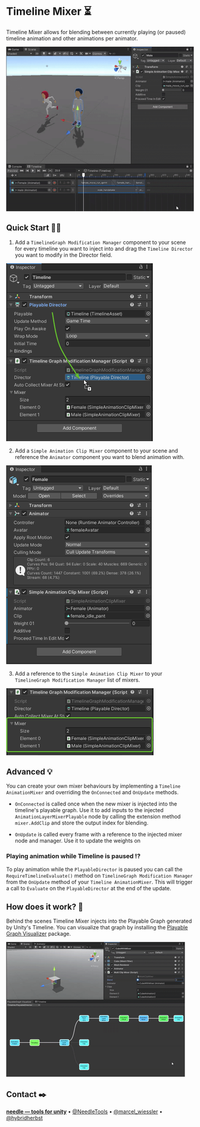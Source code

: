 
# Timeline Mixer ⏳

Timeline Mixer allows for blending between currently playing (or paused) timeline animation and other animations per animator.

![](Documentation~/video1.gif)


## Quick Start 🏇🏼

1) Add a ``TimelineGraph Modification Manager`` component to your scene for every timeline you want to inject into and drag the ``Timeline Director`` you want to modify in the Director field.

![](Documentation~/ModificationManager.png)

2) Add a ``Simple Animation Clip Mixer`` component to your scene and reference the ``Animator`` component you want to blend animation with.

![](Documentation~/SimpleTimelineMixer.png)

3) Add a reference to the ``Simple Animation Clip Mixer`` to your ``TimelineGraph Modification Manager`` list of mixers.

![](Documentation~/MixersList.png)

## Advanced 💡

You can create your own mixer behaviours by implementing a ``Timeline AnimationMixer`` and overriding the ``OnConnected`` and ``OnUpdate`` methods.

- ``OnConnected`` is called once when the new mixer is injected into the timeline's playable graph. Use it to add inputs to the injected ``AnimationLayerMixerPlayable`` node by calling the extension method ``mixer.AddClip`` and store the output index for blending.

- ``OnUpdate`` is called every frame with a reference to the injected mixer node and manager. Use it to update the weights on 


### Playing animation while Timeline is paused ⁉️
To play animation while the ``PlayableDirector`` is paused you can call the ``RequireTimelineEvaluate()`` method on ``TimelineGraph Modification Manager`` from the ``OnUpdate`` method of your ``Timeline AnimationMixer``. This will trigger a call to ``Evaluate`` on the ``PlayableDirector`` at the end of the update.

## How does it work? 🤔
Behind the scenes Timeline Mixer injects into the Playable Graph generated by Unity's Timeline. You can visualize that graph by installing the <a href="https://docs.unity3d.com/Packages/com.unity.playablegraph-visualizer@latest">Playable Graph Visualizer</a> package.

![](Documentation~/PlayableGraph.gif)

## Contact ✒️
<b>[needle — tools for unity](https://needle.tools)</b> • 
[@NeedleTools](https://twitter.com/NeedleTools) • 
[@marcel_wiessler](https://twitter.com/marcel_wiessler) • 
[@hybridherbst](https://twitter.com/hybdridherbst)